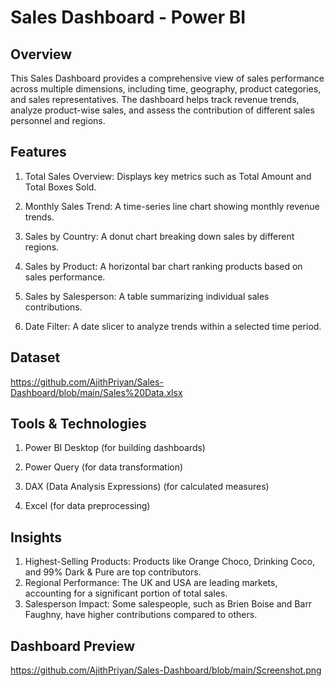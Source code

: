 # Sales Dashboard - Power BI

## Overview

This Sales Dashboard provides a comprehensive view of sales performance across multiple dimensions, including time, geography, product categories, and sales representatives. The dashboard helps track revenue trends, analyze product-wise sales, and assess the contribution of different sales personnel and regions.

## Features

1. Total Sales Overview: Displays key metrics such as Total Amount and Total Boxes Sold.

2. Monthly Sales Trend: A time-series line chart showing monthly revenue trends.

3. Sales by Country: A donut chart breaking down sales by different regions.

4. Sales by Product: A horizontal bar chart ranking products based on sales performance.

5. Sales by Salesperson: A table summarizing individual sales contributions.

6. Date Filter: A date slicer to analyze trends within a selected time period.

## Dataset

https://github.com/AjithPriyan/Sales-Dashboard/blob/main/Sales%20Data.xlsx

## Tools & Technologies

1. Power BI Desktop (for building dashboards)

2. Power Query (for data transformation)

3. DAX (Data Analysis Expressions) (for calculated measures)

4. Excel (for data preprocessing)

## Insights

1. Highest-Selling Products: Products like Orange Choco, Drinking Coco, and 99% Dark & Pure are top contributors.
2. Regional Performance: The UK and USA are leading markets, accounting for a significant portion of total sales.
3. Salesperson Impact: Some salespeople, such as Brien Boise and Barr Faughny, have higher contributions compared to others.

## Dashboard Preview

https://github.com/AjithPriyan/Sales-Dashboard/blob/main/Screenshot.png
